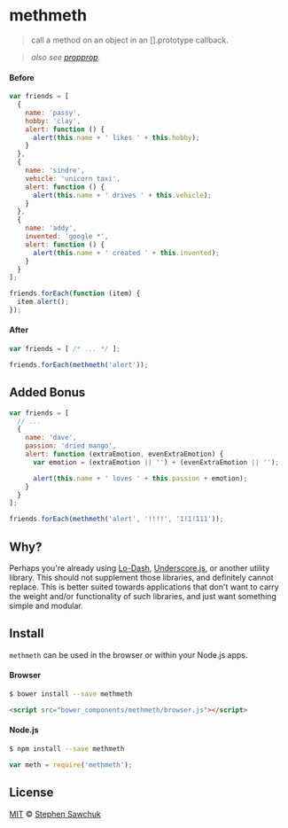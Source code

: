 # methmeth
> call a method on an object in an [].prototype callback.

> *also see [propprop](https://github.com/stephenplusplus/propprop).*


#### Before
```js
var friends = [
  {
    name: 'passy',
    hobby: 'clay',
    alert: function () {
      alert(this.name + ' likes ' + this.hobby);
    }
  },
  {
    name: 'sindre',
    vehicle: 'unicorn taxi',
    alert: function () {
      alert(this.name + ' drives ' + this.vehicle);
    }
  },
  {
    name: 'addy',
    invented: 'google *',
    alert: function () {
      alert(this.name + ' created ' + this.invented);
    }
  }
];

friends.forEach(function (item) {
  item.alert();
});
```

#### After
```js
var friends = [ /* ... */ ];

friends.forEach(methmeth('alert'));
```


## Added Bonus
```js
var friends = [
  // ...
  {
    name: 'dave',
    passion: 'dried mango',
    alert: function (extraEmotion, evenExtraEmotion) {
      var emotion = (extraEmotion || '') + (evenExtraEmotion || '');

      alert(this.name + ' loves ' + this.passion + emotion);
    }
  }
];

friends.forEach(methmeth('alert', '!!!!', '1!1!111'));
```


## Why?
Perhaps you're already using [Lo-Dash](http://lodash.com), [Underscore.js](http://underscorejs.org), or another utility library. This should not supplement those libraries, and definitely cannot replace. This is better suited towards applications that don't want to carry the weight and/or functionality of such libraries, and just want something simple and modular.


## Install
`methmeth` can be used in the browser or within your Node.js apps.

#### Browser
```bash
$ bower install --save methmeth
```
```html
<script src="bower_components/methmeth/browser.js"></script>
```

#### Node.js
```bash
$ npm install --save methmeth
```
```js
var meth = require('methmeth');
```


## License

[MIT](http://opensource.org/licenses/MIT) © [Stephen Sawchuk](http://sawchuk.me)

